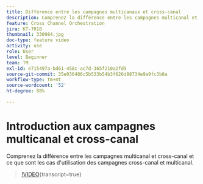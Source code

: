 ```yaml
---
title: Différence entre les campagnes multicanaux et cross-canal
description: Comprenez la différence entre les campagnes multicanal et cross-canal et ce que sont les cas d'utilisation des campagnes cross-canal et multicanal.
feature: Cross Channel Orchestration
jira: KT-7018
thumbnail: 330984.jpg
doc-type: feature video
activity: use
role: User
level: Beginner
team: TM
exl-id: e715497a-bd61-458c-ac7d-365f210a2fd9
source-git-commit: 35e036486c5b533b54b3f626d88734e9a9fc3b8a
workflow-type: tm+mt
source-wordcount: '52'
ht-degree: 88%

---
```


# Introduction aux campagnes multicanal et cross-canal

Comprenez la différence entre les campagnes multicanal et cross-canal et ce que sont les cas d&#39;utilisation des campagnes cross-canal et multicanal.

>[!VIDEO](https://video.tv.adobe.com/v/330984?quality=12&learn=on){transcript=true}
